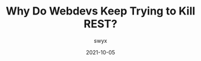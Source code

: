 ---
author: swyx
date: 2021-10-05
hidden: true
publisher: thepracticaldev
tags:
  - development
  - databases
  - meta
target_url: https://dev.to/swyx/why-do-webdevs-keep-trying-to-kill-rest-j2j
title: Why Do Webdevs Keep Trying to Kill REST?
---